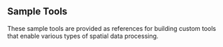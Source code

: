 ## Sample Tools

These sample tools are provided as references for building custom tools that enable various types of spatial data processing.
